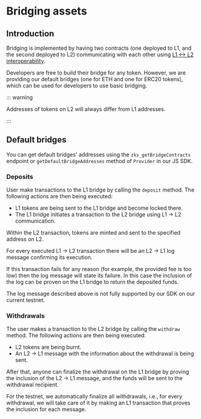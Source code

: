 # Bridging assets

## Introduction

Bridging is implemented by having two contracts 
(one deployed to L1, and the second deployed to L2)
communicating with each other using [L1 <-> L2 interoperability](./l1-l2-interop.md).

Developers are free to build their bridge for any token.
However, we are providing our default bridges (one for ETH and one for ERC20 tokens), which can be used for developers to use basic bridging.

::: warning

Addresses of tokens on L2 will always differ from L1 addresses.

:::


## Default bridges

You can get default bridges' addresses using the `zks_getBridgeContracts` endpoint or `getDefaultBridgeAddresses` method of `Provider` in our JS SDK.

### Deposits
User make transactions to the L1 bridge by calling the `deposit` method. The following actions are then being executed:

- L1 tokens are being sent to the L1 bridge and become locked there.
- The L1 bridge initiates a transaction to the L2 bridge using L1 -> L2 communication.

Within the L2 transaction, tokens are minted and sent to the specified address on L2.

For every executed L1 -> L2 transaction there will be an L2 -> L1 log message confirming its execution.

If this transaction fails for any reason (for example, the provided fee is too low)
then the log message will state its failure.
In this case the inclusion of the log can be proven on the L1 bridge to return the deposited funds.

The log message described above is not fully supported by our SDK on our current testnet.

### Withdrawals
The user makes a transaction to the L2 bridge by calling the `withdraw` method. The following actions are then being executed:

- L2 tokens are being burnt.
- An L2 -> L1 message with the information about the withdrawal is being sent.

After that, anyone can finalize the withdrawal on the L1 bridge by proving the inclusion of the L2 -> L1 message, and the funds will be sent to the withdrawal recipient.

For the testnet, we automatically finalize all withdrawals,
i.e., for every withdrawal, we will take care of it by making an L1 transaction that proves the inclusion for each message.
